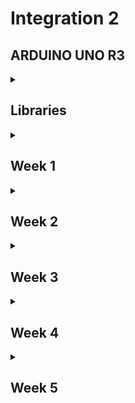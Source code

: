 # Integration 2

## ARDUINO UNO R3

<details>

<summary>

## Libraries

</summary>

### [Arduino Multi-function Shield LED Library](./Libraries/lib/led)

#### Summary

This project provides a comprehensive library for controlling LEDs on the Arduino Multi-function Shield Expansion Board. The library is implemented using the AVR GCC toolchain and is designed to work with PlatformIO. It offers functionality for controlling individual LEDs, multiple LEDs, and all LEDs simultaneously, including dimming and fading effects.

#### Benefits

- **Ease of Use**: Simplifies LED control with easy-to-use functions.
- **Flexibility**: Supports control of individual LEDs, multiple LEDs, and all LEDs.
- **Advanced Features**: Includes dimming and fading functionalities.
- **Educational**: Helps in understanding low-level AVR microcontroller programming.

#### Functionality

The library includes the following features:

##### Initialization and Single LED Control

- **initLeds()**: Initializes all LED pins as output and turns them off initially.
- **enableOneLed(int ledNumber)**: Enables a single LED by setting its pin as output.
- **lightUpOneLed(int ledNumber)**: Lights up a single LED.
- **lightDownOneLed(int ledNumber)**: Turns off a single LED.
- **lightToggleOneLed(int ledNumber)**: Toggles the state of a single LED.

##### Multiple LEDs Control

- **enableMultipleLeds(uint8_t leds)**: Enables multiple LEDs by setting their pins as output.
- **lightUpMultipleLeds(uint8_t leds)**: Lights up multiple LEDs.
- **lightDownMultipleLeds(uint8_t leds)**: Turns off multiple LEDs.

##### All LEDs Control

- **enableAllLeds()**: Enables all LEDs by setting their pins as output.
- **lightUpAllLeds()**: Lights up all LEDs.
- **lightDownAllLeds()**: Turns off all LEDs.
- **lightToggleAllLeds()**: Toggles the state of all LEDs.

##### LED Dimming and Fading

- **dimLed(int ledNumber, int percentage, int duration)**: Dims a single LED by a given percentage over a specified duration.
- **fadeInLed(int ledNumber, int duration)**: Fades in a single LED over a specified duration.
- **fadeOutLed(int ledNumber, int duration)**: Fades out a single LED over a specified duration.

#### How to Use

##### Example Code

Here's a simple example to test the functionality of the LED library:

```c
#include "led.h"
#include "usart.h"
#include <avr/io.h>
#include <avr/interrupt.h>
#include <util/delay.h>
#include <stdio.h>

// Main function
int main(void)
{
    // Initialize USART for debugging
    initUSART();
    printf("USART Initialized\n");

    // Initialize LEDs
    initLeds();
    printf("LEDs Initialized\n");

    // Enable and test individual LEDs
    for (int i = 0; i < NUMBER_OF_LEDS; i++)
    {
        enableOneLed(i);
        printf("LED %d enabled\n", i);
    }

    // Light up and down individual LEDs with a delay
    for (int i = 0; i < NUMBER_OF_LEDS; i++)
    {
        lightUpOneLed(i);
        printf("LED %d lit up\n", i);
        _delay_ms(1000);

        lightDownOneLed(i);
        printf("LED %d turned off\n", i);
        _delay_ms(1000);
    }

    // Toggle individual LEDs
    for (int i = 0; i < NUMBER_OF_LEDS; i++)
    {
        lightToggleOneLed(i);
        printf("LED %d toggled\n", i);
        _delay_ms(1000);
    }

    // Test multiple LEDs control
    enableMultipleLeds(0b00001111); // Enable first 4 LEDs
    printf("Multiple LEDs enabled\n");

    lightUpMultipleLeds(0b00001111); // Light up first 4 LEDs
    printf("Multiple LEDs lit up\n");
    _delay_ms(1000);

    lightDownMultipleLeds(0b00001111); // Turn off first 4 LEDs
    printf("Multiple LEDs turned off\n");
    _delay_ms(1000);

    // Test all LEDs control
    enableAllLeds();
    printf("All LEDs enabled\n");

    lightToggleAllLeds();
    printf("All LEDs toggled\n");
    _delay_ms(1000);

    // Test dimming, fading in, and fading out of LEDs one by one
    for (int i = 0; i < NUMBER_OF_LEDS; i++)
    {
        dimLed(i, 50, 1000); // Dim LED 0 to 50% over 1 second
        printf("LED %d dimmed to 50%%\n", i);

        fadeInLed(i, 2000); // Fade in LED 0 over 2 seconds
        printf("LED %d faded in\n", i);

        fadeOutLed(i, 2000); // Fade out LED 0 over 2 seconds
        printf("LED %d faded out\n", i);
    }

    lightUpAllLeds();
    printf("All LEDs lit up\n");
    _delay_ms(1000);

    lightDownAllLeds();
    printf("All LEDs turned off\n");
    _delay_ms(1000);

    return 0;
}
```

#### Register Configurations and Settings

The following register configurations are used in the library to control the LED functionalities:

##### LED Pin Definitions

- **LED0_PIN**: Pin 10 (PB2)
- **LED1_PIN**: Pin 11 (PB3)
- **LED2_PIN**: Pin 12 (PB4)
- **LED3_PIN**: Pin 13 (PB5)

##### Data Direction Register (DDR) and Port Register

- **LED_DDR**: DDRB (Data Direction Register for Port B)
- **LED_PORT**: PORTB (Port B Data Register)
  
##### Enabling LEDs

To enable an LED, the corresponding bit in the DDRB register is set to 1. This configures the pin as an output. The bitwise `OR` operation (`|=`) is used to set the specific bit while leaving other bits unchanged.

For example, to enable `LED0` (connected to `PB2`):

```c
LED_DDR |= (1 << LED0_PIN);
```

Explanation:

- `1 << LED0_PIN` shifts the binary number `1` left by `LED0_PIN` positions, resulting in `00000100` for `PB2`.
- `LED_DDR |=` performs a bitwise OR between the current value of `LED_DDR` and `00000100`, setting the bit for `PB2` to `1`.
  
##### Lighting Up LEDs

To light up an LED, the corresponding bit in the PORTB register is cleared (active low). The bitwise `AND` operation (`&=`) with the complement (`~`) is used to clear the specific bit while leaving other bits unchanged.

For example, to light up `LED0` (connected to `PB2`):

```c
LED_PORT &= ~(1 << LED0_PIN);
```

Explanation:

- `1 << LED0_PIN` shifts the binary number `1` left by `LED0_PIN` positions, resulting in `00000100` for `PB2`.
- `~(1 << LED0_PIN)` inverts this, resulting in `11111011`.
- `LED_PORT &=` performs a bitwise `AND` between the current value of `LED_PORT` and `11111011`, clearing the bit for `PB2` to `0`.

##### Turning Off LEDs

To turn off an LED, the corresponding bit in the `PORTB` register is set (active low). The bitwise `OR` operation (`|=`) is used to set the specific bit while leaving other bits unchanged.

For example, to turn off `LED0` (connected to `PB2`):

```c
LED_PORT |= (1 << LED0_PIN);
```

Explanation:

- `1 << LED0_PIN` shifts the binary number `1` left by `LED0_PIN` positions, resulting in `00000100` for `PB2`.
- `LED_PORT |=` performs a bitwise `OR` between the current value of `LED_PORT` and `00000100`, setting the bit for `PB2` to `1`.

##### Toggling LEDs

To toggle the state of an LED, the corresponding bit in the `PORTB` register is inverted. The bitwise `XOR` operation (`^=`) is used to flip the specific bit while leaving other bits unchanged.

For example, to toggle `LED0` (connected to `PB2`):

```c
LED_PORT ^= (1 << LED0_PIN);
```

Explanation:

- `1 << LED0_PIN` shifts the binary number `1` left by `LED0_PIN` positions, resulting in `00000100` for `PB2`.
- `LED_PORT ^=` performs a bitwise `XOR` between the current value of `LED_PORT` and `00000100`, flipping the bit for `PB2`.

[Back to top *Libraries*](#libraries)
<hr>
<br>

### [Arduino UNO Timer Library](./Libraries/lib/timer)

#### Summary

This project provides a basic timer library for the Arduino UNO V3 with ATmega328P, implemented using PlatformIO and the C programming language. The library allows for precise timing operations without relying on the Arduino framework, offering greater control over the hardware.

#### Benefits

- **Precision**: Directly manipulate ATmega328P timers for accurate timing.
- **Flexibility**: Configure Timer0, Timer1, and Timer2 for various frequencies.
- **Efficiency**: Optimize performance by bypassing the Arduino framework.
- **Educational**: Learn low-level programming and register manipulation on AVR microcontrollers.

#### Functionality

The timer library provides functions to initialize, start, and stop three different timers:

- **Timer0**: Configured for 2kHz (0.5ms interval).
- **Timer1**: Configured for 1Hz (1 second interval).
- **Timer2**: Configured for 8kHz (0.125ms interval).

Additionally, the project includes USART communication to print timer-related messages for debugging and demonstration purposes.

#### Short Explanation

The project consists of:

- **timer.h**: Header file declaring the timer functions.
- **timer.c**: Implementation file configuring the timers using AVR registers.
- **main.c**: Example usage of the timer library with interrupt service routines (ISRs) for each timer. The ISRs print messages at specified intervals using the USART.

#### How to use

##### Example Code

Here's a snippet from the `main.c` file demonstrating the timer library usage:

```c
#include "timer.h"
#include "usart.h"
#include <avr/interrupt.h>
#include <stdio.h>

// Timer0 ISR: triggers every 0.5ms (2kHz)
ISR(TIMER0_COMPA_vect) {
    printf("Timer 0\n");
}

// Timer1 ISR: triggers every 1 second (1Hz)
ISR(TIMER1_COMPA_vect) {
    printf("Timer 1\n");
}

// Timer2 ISR: triggers every 0.125ms (8kHz)
ISR(TIMER2_COMPA_vect) {
    static uint16_t timer2_count = 0;
    if (++timer2_count >= 8000) {
        printf("Timer 2\n");
        timer2_count = 0;
    }
}

// Main function
int main(void) {
    initUSART();
    initTimer0();
    startTimer0();

    initTimer1();
    startTimer1();

    initTimer2();
    startTimer2();

    return 0;
}
```

#### Register Configurations and Settings

In this section, we will explain the operations performed in the timer library using various bitwise operations like OR, AND, and XOR.

##### Timer Configuration Operations

###### Initialize Timer0 for 2kHz Interrupt (0.5ms Interval)

```c
void initTimer0(void)
{
    TCCR0A = 0; // Clear TCCR0A register
    TCCR0B = 0; // Clear TCCR0B register
    TCNT0 = 0;  // Initialize counter value to 0

    // Set compare match register for 2kHz increments (0.5ms interval)
    OCR0A = 124; // Calculation: (16MHz / (2kHz * 64)) - 1 = 124

    // Set CTC mode (Clear Timer on Compare Match)
    TCCR0A |= (1 << WGM01);

    // Set prescaler to 64 and start the timer
    TCCR0B |= (1 << CS01) | (1 << CS00);

    // Enable Timer0 compare interrupt
    TIMSK0 |= (1 << OCIE0A);
}
```

Explanation:

- `TCCR0A = 0;` and `TCCR0B = 0;`: Clear the Timer/Counter Control Registers `A` and `B` to ensure no residual settings affect the timer configuration.
- `TCNT0 = 0;`: Initialize the Timer/Counter Register to `0` to start counting from zero.
- `OCR0A = 124;`: Set the Output Compare Register `A` to `124`. This value is calculated to achieve a 2kHz frequency.
- `TCCR0A |= (1 << WGM01);`: Set the Waveform Generation Mode bit (`WGM01`) to enable Clear Timer on Compare Match (`CTC`) mode. The `|=` operation ensures that only the specified bit is set, without altering other bits.
- `TCCR0B |= (1 << CS01) | (1 << CS00);`: Set the Clock Select bits (`CS01` and `CS00`) to configure a prescaler of `64`. The `|=` operation is used to set both bits while preserving other settings.
- `TIMSK0 |= (1 << OCIE0A);`: Enable the Output Compare Match `A` interrupt by setting the `OCIE0A` bit in the Timer/Counter Interrupt Mask Register. The `|=` operation ensures only this bit is set.
  
##### Start Timer0

```c
void startTimer0(void)
{
    TCNT0 = 0; // Reset Timer0 counter
    sei();     // Enable global interrupts
}
```

Explanation:

- `TCNT0 = 0;`: Reset the Timer0 counter to `0`.
- `sei();`: Enable global interrupts using the sei (Set Interrupt Enable) function.
  
##### Stop Timer0

```c
void stopTimer0(void)
{
    TIMSK0 &= ~(1 << OCIE0A); // Disable Timer0 compare interrupt
}
```

Explanation:

- `TIMSK0 &= ~(1 << OCIE0A);`: Disable the Timer0 compare interrupt by clearing the `OCIE0A` bit. The `&=` operation with the complement (`~`) ensures that only the specified bit is cleared.
  
##### Explanation of Bitwise Operations

- Bitwise `OR` (`|`): Used to set specific bits to `1`. For example, `TCCR0A |= (1 << WGM01);` sets the `WGM01` bit in the `TCCR0A` register to `1`, enabling `CTC` mode.
- Bitwise `AND` (`&`): Used to clear specific bits to `0` when combined with the complement (`~`). For example, `TIMSK0 &= ~(1 << OCIE0A);` clears the `OCIE0A` bit, disabling the Timer0 compare interrupt.
- Bitwise `XOR` (`^`): Typically used to toggle specific bits, although not used in the provided code snippet.
- Bitwise `NOR` (`~`): Used to invert bits. For example, `~(1 << OCIE0A)` inverts the bit pattern, ensuring only the `OCIE0A` bit is cleared when combined with the `AND` operation.
  
These operations allow precise control over the microcontroller's hardware registers, enabling efficient and direct manipulation of the timer configurations.

[Back to top *Libraries*](#libraries)
<hr>
<br>

### [Arduino UNO Button Library](./Libraries/lib/buzzer)

#### Summary

This project provides a button library for the Arduino UNO V3 with ATmega328P. The library allows for easy initialization and handling of button presses using interrupts and debouncing techniques.

#### Benefits

- **Ease of Use**: Simplifies button initialization and handling.
- **Interrupt-Driven**: Uses interrupts for responsive button handling.
- **Debouncing**: Includes debouncing logic to avoid false triggers.
- **Educational**: Learn how to handle hardware interrupts and debouncing in embedded systems.

#### Functionality

The library provides functions to initialize buttons, enable interrupts, check button states, and handle debouncing:

- **initButtons()**: Initializes all button pins as input and enables interrupts.
- **waitForButtonPress()**: Waits for any button press and returns the button number.
- **buttonPushed(int button)**: Checks if a specific button is pushed.
- **buttonReleased(int button)**: Checks if a specific button is released.
- **enableButtonInterrupts()**: Enables interrupts for button pins.
- **buttonCallback()**: To be called by the interrupt service routine for debouncing and state management.

#### How to Use

##### Example Code

Here's a snippet from the `main.c` file demonstrating the button library usage:

```c
#include "button.h"
#include "usart.h"
#include "callback.h"
#include <avr/io.h>
#include <avr/interrupt.h>
#include <util/delay.h>
#include <stdio.h>

// Main function
int main(void)
{
    // Initialize USART for debugging
    initUSART();
    printf("USART Initialized\n");

    // Initialize buttons
    initButtons();
    printf("Buttons Initialized\n");

    // Set button callback
    setButtonCallback(buttonCallback);
    printf("Added button interrupts\n");

    // Main loop
    while (1)
    {
        // Wait for a button press
        int button = waitForButtonPress();

        // Print which button was pressed
        switch (button)
        {
        case BUTTON1_PIN:
            printf("Button 1 pressed\n");
            break;
        case BUTTON2_PIN:
            printf("Button 2 pressed\n");
            break;
        case BUTTON3_PIN:
            printf("Button 3 pressed\n");
            break;
        default:
            printf("Unknown button pressed\n");
            break;
        }
    }

    return 0;
}
```

[Back to top *Libraries*](#libraries)
<hr>
<br>

### [Arduino UNO Callback Library](./Libraries/lib/callback)

#### Summary

The callback library provides a mechanism to set and call user-defined callback functions for various events, such as timer interrupts and button presses. This allows for flexible and modular code design, enabling different parts of the code to respond to hardware events.

#### Benefits

- **Modularity**: Decouples event handling from the main logic.
- **Flexibility**: Allows setting custom callback functions for different events.
- **Maintainability**: Makes the code easier to manage and extend.
- **Educational**: Demonstrates the use of function pointers and interrupt handling in embedded systems.

#### Functionality

The library provides functions to set callback functions for timers and buttons:

- **setTimer0Callback(Timer0Callback callback)**: Sets the callback function for Timer0 interrupt.
- **setTimer1Callback(Timer1Callback callback)**: Sets the callback function for Timer1 interrupt.
- **setTimer2Callback(Timer2Callback callback)**: Sets the callback function for Timer2 interrupt.
- **setButtonCallback(ButtonCallback callback)**: Sets the callback function for button interrupt.

#### How to Use

##### Example Code

Here's a snippet from the `main.c` file demonstrating the callback library usage:

```c
// Timer0 callback function
void timer0Task(void)
{
    printf("Timer 0 interrupt triggered\n");
}

// Timer1 callback function
void timer1Task(void)
{
    printf("Timer 1 interrupt triggered\n");
}

// Timer2 callback function
void timer2Task(void)
{
    printf("Timer 2 interrupt triggered\n");
}

// Button callback function
void buttonTask(void)
{
    printf("Button interrupt triggered\n");
}

void initTimers(void)
{
    initTimer0();
    initTimer1();
    initTimer2();
}

void startTimers(void)
{
    startTimer0();
    startTimer1();
    startTimer2();
}

// Main function
int main(void)
{
    // Initialize USART for debugging
    initUSART();
    printf("USART Initialized\n");

    // Set timer callbacks
    setTimer0Callback(timer0Task);
    setTimer1Callback(timer1Task);
    setTimer2Callback(timer2Task);

    // Set button callback
    setButtonCallback(buttonTask);

    // Configure and start timers
    initTimers(); // Initialize timers
    startTimers(); // Start timers

    // Main loop
    while (1)
    {
        // Main code can go here
        _delay_ms(1000); // Delay to simulate main loop work
    }

    return 0;
}
```

[Back to top *Libraries*](#libraries)
<hr>
<br>

### [Arduino UNO Buzzer Library](./Libraries/lib/buzzer)

#### Summary

This project provides a buzzer library for the Arduino UNO V3 with ATmega328P. The library allows for easy control of a buzzer to play different tones using Timer2 for precise timing.

#### Benefits

- **Ease of Use**: Simplifies buzzer control with easy-to-use functions.
- **Interrupt-Driven**: Uses Timer2 interrupts for accurate tone generation.
- **Modular Design**: Integrates seamlessly with other libraries like USART for debugging.
- **Educational**: Helps in understanding timer interrupts and hardware control in embedded systems.

#### Functionality

The library provides functions to enable and disable the buzzer, play tones at specified frequencies and durations, and handle timer overflow interrupts for precise tone timing.

- **enableBuzzer()**: Enables the buzzer by setting the appropriate pin as output.
- **disableBuzzer()**: Disables the buzzer by setting the appropriate pin high.
- **playTone(float frequency, uint32_t duration)**: Plays a tone with the specified frequency and duration.
- **buzzerCallback()**: Callback function called by the Timer2 overflow interrupt to manage tone playback.

#### How to Use

##### Example Code

Here's a snippet from the `main.c` file demonstrating the buzzer library usage:

```c
#include "buzzer.h"
#include <util/delay.h>
#include <stdio.h>
#include "usart.h"

// Main function
int main(void)
{
    // Initialize USART for debugging
    initUSART();
    printf("USART Initialized\n");

    // Define an array of frequencies for the notes
    float frequencies[] = {C5, D5, E5, F5, G5, A5, B5, C6};

    // Play a series of tones
    for (int note = 0; note < 8; note++)
    {
        playTone(frequencies[note], 150); // Play each note for 150ms
        _delay_ms(300); // Wait for 300ms to ensure the previous tone completes
    }

    return 0;
}
```

[Back to top *Libraries*](#libraries)
<hr>
<br>

### [Arduino UNO Random Library](./Libraries/lib/random)

#### Summary

This project provides a random number generation library for the Arduino UNO V3 with ATmega328P. The library uses the Analog-to-Digital Converter (ADC) to generate random values, leveraging the inherent noise in the ADC readings to improve randomness. This library is useful for applications that require random number generation, such as simulations, games, and security.

#### Benefits

- **Ease of Use**: Simplifies random number generation with easy-to-use functions.
- **Hardware-Based Randomness**: Uses ADC readings to generate random values, providing better randomness than purely software-based methods.
- **Modular Design**: Integrates seamlessly with other libraries and projects.
- **Educational**: Helps in understanding ADC usage and random number generation in embedded systems.

#### Functionality

The library provides functions to initialize the ADC for randomness, generate random numbers, and seed the random number generator using ADC readings.

- **initRandom()**: Initializes the ADC for use as a random number source.
- **getRandomNumber()**: Generates a random number based on ADC readings.
- **seedRandom()**: Seeds the random number generator using an ADC reading.

#### How to Use

##### Example Code

Here's a snippet from the `main.c` file demonstrating the random library usage:

```c
#include "random.h"
#include <util/delay.h>
#include <stdio.h>
#include "usart.h"

// Main function
int main(void)
{
    // Initialize USART for debugging
    initUSART();
    printf("USART Initialized\n");

    // Initialize the random number generator
    initRandom();
    seedRandom();

    // Generate and print random numbers
    for (int i = 0; i < 10; i++)
    {
        uint16_t randomValue = getRandomNumber();
        printf("Random Value: %u\n", randomValue);
        _delay_ms(500); // Wait for 500ms
    }

    return 0;
}
```

[Back to top *Libraries*](#libraries)
<hr>
<br>

</details>

<details>
<summary>

## Week 1

</summary>

</details>

<details>
<summary>

## Week 2

</summary>

</details>

<details>
<summary>

## Week 3

</summary>

</details>

<details>
<summary>

## Week 4

</summary>

### [Stopwatch Project](./Week4/W4-Stopwatch)

#### Summary

This project implements a digital stopwatch using an AVR microcontroller. It allows you to start, stop, and reset the timer using buttons, and displays the elapsed time on a 4-digit LED display. The stopwatch also includes an LED light show feature that activates when the minute counter increments.

#### Benefits

**Educational Value**: Provides hands-on experience with timers, interrupts, and LED displays in embedded systems.
**Practical Application**: Demonstrates how to create a real-time stopwatch, a common feature in many electronic devices.
**Hardware Interaction**: Enhances skills in interfacing with buttons, displays, and LEDs using an AVR microcontroller.
**Programming Skills**: Improves understanding of C programming in the context of embedded systems and real-time applications.

#### Functionality

**Start the Stopwatch**: Press button S1 to start the stopwatch.
**Stop the Stopwatch**: Press button S2 to stop the stopwatch.
**Reset the Stopwatch**: Press button S3 to reset the stopwatch to zero.
**Time Display**: Continuously updates the elapsed time on a 4-digit LED display.
**LED Light Show**: Activates an LED light sequence every time the minute counter increments.

#### Code Snippet

```c
# include <avr/io.h>
# include <avr/interrupt.h>
# include <util/delay.h>
# include "display.h"
# include "button.h"
# include "usart.h"
# include "timer.h"
# include "callback.h"
# include "led.h"

// Global variables
volatile uint8_t seconds = 0;
volatile uint8_t minutes = 0;
volatile uint8_t is_running = 0;

void init()
{
  initUSART();
  initDisplay();
  initTimer1();
  initButtons();
  initLeds();
  sei(); // Enable global interrupts
}

void updateDisplayLoop(uint8_t minutes, uint8_t seconds)
{
  int refreshRate = 10;
  int cyclesPerSecond = 1000 / (refreshRate * 4);
  writeTimeAndWait(minutes, seconds, cyclesPerSecond);
}

void startStopwatch()
{
  if (!is_running)
  {
    is_running = 1;
    startTimer1();
  }
}

void stopStopwatch()
{
  if (is_running)
  {
    is_running = 0;
    stopTimer1();
  }
}

void resetStopwatch()
{
  stopStopwatch();
  seconds = 0;
  minutes = 0;
  updateDisplayLoop(minutes, seconds);
  startStopwatch();
}

void displayLedsOneByOne()
{
  for (int i = 0; i < NUMBER_OF_LEDS; i++)
  {
    lightUpOneLed(i);
    _delay_ms(100);
    lightDownOneLed(i);
    _delay_ms(100);
  }
}

void tick()
{
  if (is_running)
  {
    seconds++;
    if (seconds >= 60)
    {
      seconds = 0;
      minutes++;
      if (minutes >= 60)
      {
        minutes = 0;
      }
      displayLedsOneByOne();
    }
    printf("%d:%d\n", minutes, seconds);
  }
}

void timerCallback()
{
  tick();
}

int main()
{
  init();
  setTimer1Callback(timerCallback);

  printf("Start the stopwatch by pressing button S1, stop by pressing button S2, and reset with S3\n");

  while (1)
  {
    if (buttonPushed(1))
    {
      startStopwatch();
    }
    if (buttonPushed(2))
    {
      stopStopwatch();
    }
    if (buttonPushed(3))
    {
      resetStopwatch();
    }
    if (is_running)
    {
      updateDisplayLoop(minutes, seconds);
    }
  }

  return 0;
}
```

#### Challenges and Problems

Real-Time Constraints: Ensuring accurate timekeeping with the use of timers and interrupts.
Button Debouncing: Handling multiple button presses accurately without false triggering.
LED Control: Managing the LED light show sequence while keeping the stopwatch running.
Display Refresh: Maintaining a smooth and continuous update of the 4-digit LED display.

By addressing these challenges, this stopwatch project provides a comprehensive understanding of real-time embedded systems and the use of hardware components in a practical application.

[Back to top *Week 4*](#week-4)
<hr>
<br>

### [Lunar Lander Game](./Week4/W4-Project-Lunar-Lander)

#### Summary

The Lunar Lander game is a simplified simulation of landing a lunar module on the surface of the moon. The game's objective is to safely land the lunar module by controlling its descent speed using bursts of fuel. The game starts with the module at a high altitude, and the player must use the middle button to control the bursts and manage the fuel efficiently. The game provides real-time feedback on the module's distance to the surface, speed, and remaining fuel.

#### Benefits

**Educational Value**: This project helps in understanding the principles of acceleration, gravity, and fuel consumption.
**Hardware Interaction**: It involves working with various hardware components such as LEDs, buttons, and displays.
**Programming Skills**: Enhances skills in C programming, especially in handling interrupts and timers in embedded systems.
**Problem-Solving**: Provides a practical application of problem-solving in real-time systems.

#### Functionality

**Distance Display**: The 4-digit LED display shows the distance to the lunar surface.
**Fuel Level Indication**: LEDs indicate the remaining fuel level. LEDs flash faster as the fuel level decreases.
**Fuel Bursts**: The player can use up to 50 liters of fuel per second by pressing the buttons.
**Real-Time Simulation**: The game updates the lunar module's speed and distance every second.
**Sound Effects**: Different tones are played for successful landing and crash.
**Logging**: The game logs the distance, speed, burst, and fuel every second, and prints a final report at the end.

#### Code Snippet

```c
# include "led.h"
# include "button.h"
# include "display.h"
# include "usart.h"
# include "timer.h"
# include "callback.h"
# include "buzzer.h"
# include "simulation.h"
# include <avr/io.h>
# include <avr/interrupt.h>
# include <stdio.h>
# include <util/delay.h>

void gameButtonCallback();
void updateFlageCallback();

void setup()
{
  initLeds();
  initButtons();
  initDisplay();
  initUSART();
  initTimer1();
  startTimer1();
  setButtonCallback(gameButtonCallback);
  setTimer1Callback(updateFlageCallback);

  // Enable global interrupts
  sei();

  printf("Setup complete\n");
}

void gameButtonCallback()
{
  buttonCallback();
  handleThrust();
}

void updateFlageCallback()
{
  setUpdateFlag(1);
}

void loop()
{
  if (getUpdateFlag() || getBurst() != 0)
  {
    setUpdateFlag(0);
    handleSimulation();
  }
}

void startGame()
{
  printf("\nWelcome to Lunar Lander game!\n");
  while (!getGameFinished())
  {
    loop();
  }

  printf("\nPress S1 to start a new game, press any key to exit!\n");
  int pressedButton = waitForButtonPress();
  if (pressedButton == 1)
  {
    resetGame();
    startGame();
  }
}

int main(void)
{
  setup();
  startGame();
  return 0;
}
```

#### Challenges and Problems

**Real-Time Constraints**: Ensuring the game logic runs accurately every second using timers and interrupts.
**Hardware Interaction**: Managing multiple hardware components simultaneously, such as LEDs, buttons, and displays.
**Memory Management**: Handling limited memory resources efficiently, especially when logging game data.
**Debugging**: Debugging real-time systems can be challenging due to the asynchronous nature of interrupts and the need for precise timing.

By addressing these challenges, the Lunar Lander game project provides a comprehensive learning experience in embedded systems, real-time programming, and hardware-software integration.

[Back to top *Week 4*](#week-4)
<hr>
<br>

</details>

<details>
<summary>

## Week 5

</summary>

</details>
